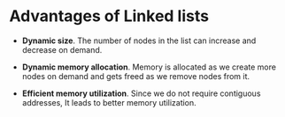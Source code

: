 # Advantages of Linked lists

- **Dynamic size**. The number of nodes in the list can increase and decrease on demand.

- **Dynamic memory allocation**. Memory is allocated as we create more nodes on demand and gets freed as we remove nodes from it.

- **Efficient memory utilization**. Since we do not require contiguous addresses, It leads to better memory utilization.
